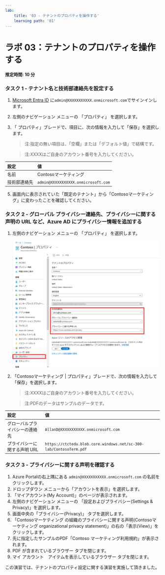 ```yaml
---
lab:
    title: '03 - テナントのプロパティを操作する'
    learning path: '01'
---
```


# ラボ 03：テナントのプロパティを操作する

#### 推定時間: 10 分

### タスク 1 - テナント名と技術部連絡先を設定する

1. [Microsoft Entra ID]( https://portal.azure.com/#blade/Microsoft_AAD_IAM/ActiveDirectoryMenuBlade/Overview) に`admin@XXXXXXXXXXX.onmicrosoft.com`でサインインします。

2. 左側のナビゲーション メニューの 「プロパティ」 を選択します。

3. 「 プロパティ」ブレードで、項目に、次の情報を入力して「保存」を選択します。

    > 注:指定の無い項目は、「空欄」または「デフォルト値」で結構です。

    > 注:XXXXはご自身のアカウント番号を入力してください。

| 設定 | 値 |
| :--- | :--- |
| 名前 | Contosoマーケティング |
| 技術部連絡先 | `admin@XXXXXXXXXXX.onmicrosoft.com` |

5. 画面内に表示されていた「既定のテナント」から「Contosoマーケティング」に変わったことを確認してください。

      

### タスク 2 - グローバル プライバシー連絡先、プライバシーに関する声明の URL など、Azure AD にプライバシー情報を追加する

1. 左側のナビゲーション メニューの 「プロパティ」 を選択します。

    ![「技術部連絡先」、「グローバル プライバシー連絡先」、「プライバシーに関する声明」の各ボックスが強調表示されている、テナントのプロパティを表示する画面イメージ](./media/properties-area.png)

1. 「Contosoマーケティング | プロパティ」ブレードで、次の情報を入力して「保存」を選択します。

    > 注:XXXXはご自身のアカウント番号を入力してください。

    > 注:PDFのデータはサンプルのデータです。

| 設定                           | 値                                                           |
| :----------------------------- | :----------------------------------------------------------- |
| グローバルプライバシーの連絡先 | `AllanD@XXXXXXXXXXX.onmicrosoft.com`                         |
| プライバシーに関する声明 URL   | `https://ctctedu.blob.core.windows.net/sc-300-lab/ContosoTerm.pdf` |



### タスク 3 - プライバシーに関する声明を確認する

1. Azure Portalの右上隅にある `admin@XXXXXXXXXXX.onmicrosoft.com` の名前をクリックします。
1. ドロップダウン メニューから「アカウントを表示」を選択します。
1. 「マイアカウント(My Account)」のページが表示されます。
1. 左側のナビゲーション メニューの 「設定およびプライバシー(Settings & Privacy)」を選択します。
1. 画面中央の「プライバシー(Privacy)」 タブを選択します。
1. 「Contosoマーケティング の組織のプライバシーに関する声明(Contosoマーケティング organizational privacy statement)」の右の「表示(View)」をクリックします。
1. 先に指定したサンプルのPDF「Contoso マーケティング利用規約」が表示されます。
1. PDF が含まれているブラウザー タブを閉じます。
1. マイ アカウント　アイテムを表示しているブラウザー タブを閉じます。



この演習では、テナントのプロパティ設定に関する演習を実施して頂きました。

